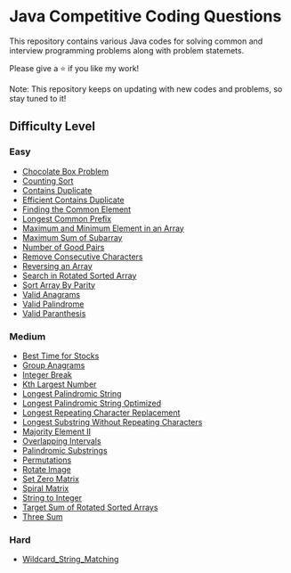 
<body>

<h1>Java Competitive Coding Questions</h1>

<p>This repository contains various Java codes for solving common and interview programming problems along with problem statemets.</p>

<p>Please give a ⭐ if you like my work!</p>

<p>Note: This repository keeps on updating with new codes and problems, so stay tuned to it!</p>

<h2>Difficulty Level</h2>

<h3>Easy</h3>
<ul>
    <li><a href="https://github.com/ravin-d-27/Data_Structures_Questions/blob/main/Easy/Chocolate_Box_Problem.java">Chocolate Box Problem</a></li>
    <li><a href="https://github.com/ravin-d-27/Data_Structures_Questions/blob/main/Easy/Counting_Sort.java">Counting Sort</a></li>
    <li><a href="https://github.com/ravin-d-27/Data_Structures_Questions/blob/main/Easy/contrains_duplicate.java">Contains Duplicate</a></li>
    <li><a href="https://github.com/ravin-d-27/Data_Structures_Questions/blob/main/Easy/Efficient_contains_dup.java">Efficient Contains Duplicate</a></li>
    <li><a href="https://github.com/ravin-d-27/Data_Structures_Questions/blob/main/Easy/Finding_the_Common_Element.java">Finding the Common Element</a></li>
    <li><a href="https://github.com/ravin-d-27/Data_Structures_Questions/blob/main/Easy/Longest_Common_Prefix.java">Longest Common Prefix</a></li>
    <li><a href="https://github.com/ravin-d-27/Data_Structures_Questions/blob/main/Easy/Maximum_and_Minimum_element_in_an_Array.java">Maximum and Minimum Element in an Array</a></li>
    <li><a href="https://github.com/ravin-d-27/Data_Structures_Questions/blob/main/Easy/Maximum_Sum_of_Subarray.java">Maximum Sum of Subarray</a></li>
    <li><a href="https://github.com/ravin-d-27/Data_Structures_Questions/blob/main/Easy/Number_of_Good_Pairs.java">Number of Good Pairs</a></li>
    <li><a href="https://github.com/ravin-d-27/Data_Structures_Questions/blob/main/Easy/Remove_Consecutive_Characters.java">Remove Consecutive Characters</a></li>
    <li><a href="https://github.com/ravin-d-27/Data_Structures_Questions/blob/main/Easy/Reversing_an_Array.java">Reversing an Array</a></li>
    <li><a href="https://github.com/ravin-d-27/Data_Structures_Questions/blob/main/Easy/search_in_rotated_sorted_array.java">Search in Rotated Sorted Array</a></li>
    <li><a href="https://github.com/ravin-d-27/Data_Structures_Questions/blob/main/Easy/Sort_Array_By_Parity.java">Sort Array By Parity</a></li>
    <li><a href="https://github.com/ravin-d-27/Data_Structures_Questions/blob/main/Easy/Valid_Anagrams.java">Valid Anagrams</a></li>
    <li><a href="https://github.com/ravin-d-27/Data_Structures_Questions/blob/main/Easy/Valid_Palindrome.java">Valid Palindrome</a></li>
    <li><a href="https://github.com/ravin-d-27/Data_Structures_Questions/blob/main/Easy/Valid_Paranthesis.java">Valid Paranthesis</a></li>
    
</ul>

<h3>Medium</h3>
<ul>
    <li><a href="https://github.com/ravin-d-27/Data_Structures_Questions/blob/main/Medium/Best_Time_for_Stocks.java">Best Time for Stocks</a></li>
    <li><a href="https://github.com/ravin-d-27/Data_Structures_Questions/blob/main/Medium/Group_Anagrams.java">Group Anagrams</a></li>
    <li><a href="https://github.com/ravin-d-27/Data_Structures_Questions/blob/main/Medium/Integer_Break.java">Integer Break</a></li>
    <li><a href="https://github.com/ravin-d-27/Data_Structures_Questions/blob/main/Medium/kth_largest_number.java">Kth Largest Number</a></li>
    <li><a href="https://github.com/ravin-d-27/Data_Structures_Questions/blob/main/Medium/Longest_Palindromic_String.java">Longest Palindromic String</a></li>
    <li><a href="https://github.com/ravin-d-27/Data_Structures_Questions/blob/main/Medium/Longest_Palindromic_String_Optimized.java">Longest Palindromic String Optimized</a></li>
    <li><a href="https://github.com/ravin-d-27/Data_Structures_Questions/blob/main/Medium/Longest_Repeating_Character_Replacement.java">Longest Repeating Character Replacement</a></li>
    <li><a href="https://github.com/ravin-d-27/Data_Structures_Questions/blob/main/Medium/Longest_Substring_Without_Repeating_Characters.java">Longest Substring Without Repeating Characters</a></li>
        <li><a href="https://github.com/ravin-d-27/Data_Structures_Questions/blob/main/Medium/Majority_Element_II.java">Majority Element II</a></li>
    <li><a href="https://github.com/ravin-d-27/Data_Structures_Questions/blob/main/Medium/Overlapping_Intervals.java">Overlapping Intervals</a></li>
    <li><a href="https://github.com/ravin-d-27/Data_Structures_Questions/blob/main/Medium/Palindromic_Substrings.java">Palindromic Substrings</a></li>
    <li><a href="https://github.com/ravin-d-27/Data_Structures_Questions/blob/main/Medium/Permutations.java">Permutations</a></li>
    <li><a href="https://github.com/ravin-d-27/Data_Structures_Questions/blob/main/Medium/Rotate_Image.java">Rotate Image</a></li>
    <li><a href="https://github.com/ravin-d-27/Data_Structures_Questions/blob/main/Medium/Set_Zero_Matrix.java">Set Zero Matrix</a></li>
    <li><a href="https://github.com/ravin-d-27/Data_Structures_Questions/blob/main/Medium/Spiral_Matrix.java">Spiral Matrix</a></li>
    <li><a href="https://github.com/ravin-d-27/Data_Structures_Questions/blob/main/Medium/String_to_Integer.py">String to Integer</a></li>
    <li><a href="https://github.com/ravin-d-27/Data_Structures_Questions/blob/main/Medium/target_sum_of_rotated_sorted_arrays.java">Target Sum of Rotated Sorted Arrays</a></li>
    <li><a href="https://github.com/ravin-d-27/Data_Structures_Questions/blob/main/Medium/Three_Sum.java">Three Sum</a></li>
</ul>


<h3>Hard</h3>
<ul>
    <li><a href="https://github.com/ravin-d-27/Data_Structures_Questions/blob/main/Hard/Wildcard_String_Matching.java">Wildcard_String_Matching</a></li>
</ul>


</body>
